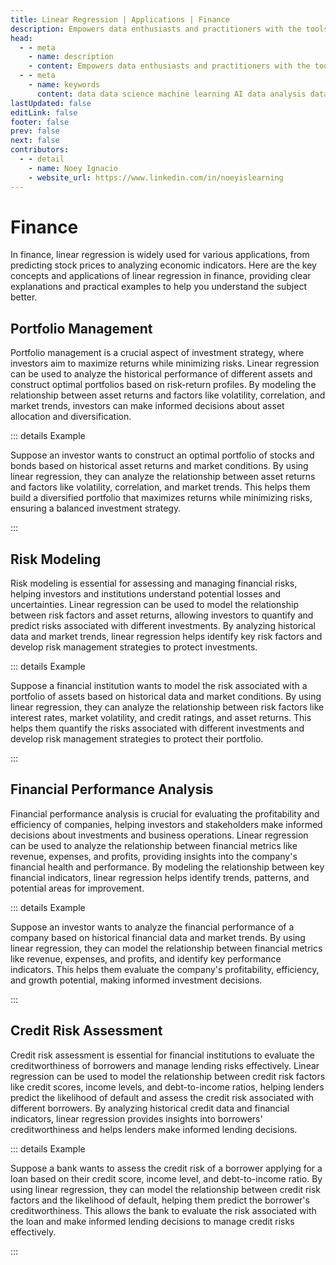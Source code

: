 ```yaml
---
title: Linear Regression | Applications | Finance
description: Empowers data enthusiasts and practitioners with the tools and knowledge to unlock the potential of data.
head:
  - - meta
    - name: description
    - content: Empowers data enthusiasts and practitioners with the tools and knowledge to unlock the potential of data.
  - - meta
    - name: keywords
      content: data data science machine learning AI data analysis data-driven data enthusiasts data practitioners
lastUpdated: false
editLink: false
footer: false
prev: false
next: false
contributors:
  - - detail
    - name: Noey Ignacio
    - website_url: https://www.linkedin.com/in/noeyislearning
---
```


# Finance

In finance, linear regression is widely used for various applications, from predicting stock prices to analyzing economic indicators. Here are the key concepts and applications of linear regression in finance, providing clear explanations and practical examples to help you understand the subject better.

## Portfolio Management

Portfolio management is a crucial aspect of investment strategy, where investors aim to maximize returns while minimizing risks. Linear regression can be used to analyze the historical performance of different assets and construct optimal portfolios based on risk-return profiles. By modeling the relationship between asset returns and factors like volatility, correlation, and market trends, investors can make informed decisions about asset allocation and diversification.

::: details Example

Suppose an investor wants to construct an optimal portfolio of stocks and bonds based on historical asset returns and market conditions. By using linear regression, they can analyze the relationship between asset returns and factors like volatility, correlation, and market trends. This helps them build a diversified portfolio that maximizes returns while minimizing risks, ensuring a balanced investment strategy.

:::

## Risk Modeling

Risk modeling is essential for assessing and managing financial risks, helping investors and institutions understand potential losses and uncertainties. Linear regression can be used to model the relationship between risk factors and asset returns, allowing investors to quantify and predict risks associated with different investments. By analyzing historical data and market trends, linear regression helps identify key risk factors and develop risk management strategies to protect investments.

::: details Example

Suppose a financial institution wants to model the risk associated with a portfolio of assets based on historical data and market conditions. By using linear regression, they can analyze the relationship between risk factors like interest rates, market volatility, and credit ratings, and asset returns. This helps them quantify the risks associated with different investments and develop risk management strategies to protect their portfolio.

:::

## Financial Performance Analysis

Financial performance analysis is crucial for evaluating the profitability and efficiency of companies, helping investors and stakeholders make informed decisions about investments and business operations. Linear regression can be used to analyze the relationship between financial metrics like revenue, expenses, and profits, providing insights into the company's financial health and performance. By modeling the relationship between key financial indicators, linear regression helps identify trends, patterns, and potential areas for improvement.

::: details Example

Suppose an investor wants to analyze the financial performance of a company based on historical financial data and market trends. By using linear regression, they can model the relationship between financial metrics like revenue, expenses, and profits, and identify key performance indicators. This helps them evaluate the company's profitability, efficiency, and growth potential, making informed investment decisions.

:::

## Credit Risk Assessment

Credit risk assessment is essential for financial institutions to evaluate the creditworthiness of borrowers and manage lending risks effectively. Linear regression can be used to model the relationship between credit risk factors like credit scores, income levels, and debt-to-income ratios, helping lenders predict the likelihood of default and assess the credit risk associated with different borrowers. By analyzing historical credit data and financial indicators, linear regression provides insights into borrowers' creditworthiness and helps lenders make informed lending decisions.

::: details Example

Suppose a bank wants to assess the credit risk of a borrower applying for a loan based on their credit score, income level, and debt-to-income ratio. By using linear regression, they can model the relationship between credit risk factors and the likelihood of default, helping them predict the borrower's creditworthiness. This allows the bank to evaluate the risk associated with the loan and make informed lending decisions to manage credit risks effectively.

:::
